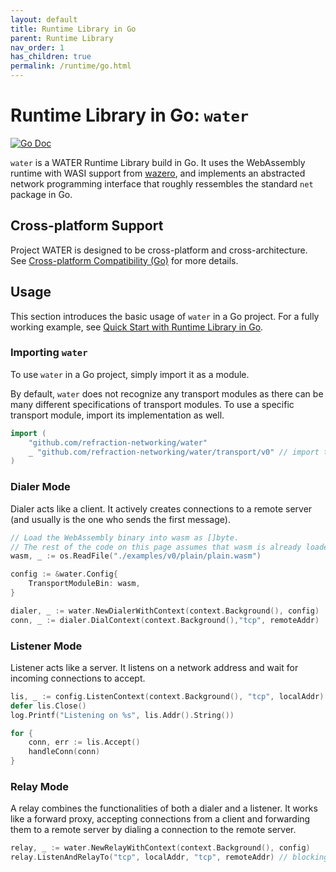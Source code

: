 ```yaml
---
layout: default
title: Runtime Library in Go
parent: Runtime Library
nav_order: 1
has_children: true
permalink: /runtime/go.html
---
```


# Runtime Library in Go: `water`
[![Go Doc](https://pkg.go.dev/badge/github.com/refraction-networking/water.svg)](https://pkg.go.dev/github.com/refraction-networking/water)

`water` is a WATER Runtime Library build in Go. It uses the WebAssembly runtime with WASI support from [wazero](https://github.com/tetratelabs/wazero), and implements an abstracted network programming interface that roughly ressembles the standard `net` package in Go. 

## Cross-platform Support
Project WATER is designed to be cross-platform and cross-architecture. See [Cross-platform Compatibility (Go)](./go/cross-platform.html) for more details.

## Usage
This section introduces the basic usage of `water` in a Go project. For a fully working example, see [Quick Start with Runtime Library in Go](./go/quick-start.html).

### Importing `water`
To use `water` in a Go project, simply import it as a module.

By default, `water` does not recognize any transport modules as there can be many different 
specifications of transport modules. To use a specific transport module, import its implementation 
as well. 

```go
import (
	"github.com/refraction-networking/water"
	_ "github.com/refraction-networking/water/transport/v0" // import the v0 transport module spec
)
```

### Dialer Mode
Dialer acts like a client. It actively creates connections to a remote server (and usually is the one who sends the first message). 

```go
// Load the WebAssembly binary into wasm as []byte.
// The rest of the code on this page assumes that wasm is already loaded.
wasm, _ := os.ReadFile("./examples/v0/plain/plain.wasm")

config := &water.Config{
	TransportModuleBin: wasm,
}

dialer, _ := water.NewDialerWithContext(context.Background(), config)
conn, _ := dialer.DialContext(context.Background(),"tcp", remoteAddr)
```

### Listener Mode
Listener acts like a server. It listens on a network address and wait for 
incoming connections to accept. 

```go
lis, _ := config.ListenContext(context.Background(), "tcp", localAddr)
defer lis.Close()
log.Printf("Listening on %s", lis.Addr().String())

for {
	conn, err := lis.Accept()
	handleConn(conn)
}
```

### Relay Mode
A relay combines the functionalities of both a dialer and a listener. It works 
like a forward proxy, accepting connections from a client and forwarding them to a
remote server by dialing a connection to the remote server.

```go
relay, _ := water.NewRelayWithContext(context.Background(), config)
relay.ListenAndRelayTo("tcp", localAddr, "tcp", remoteAddr) // blocking
```
